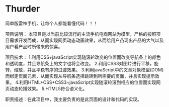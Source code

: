 # Thurder
简单版雷神手机，让每个人都能看懂代码！！！


项目说明：
本项目是以当前比较流行的主流手机电商网站为模型，严格的按照项目需求开发而成，从而实现网页动态动画效果，从而给用户凸现出产品的大气以及用户看产品时所带来的惊喜。

项目技术：
1.利用CSS+javaScript实现随滚轮改变的位置而改变导航条上的颜色和透明度，并且导航条上的文字也将会改变。
2.利用CSS3对图片进行平移，旋转，缩放，并且平稳有序的过渡效果。
3.利用javaScript中的文章对象模型(DOM)而绑定页面元素，从而实现从导航条选择跳转到所需要的页面，并且实现提示效果。
4.利用HTML+CSS+CSS3+javaScript实现随滚轮滚到相应的位置而实现网页动态轮播效果。
5.HTML5符合语义化。

职责描述：在此项目中，我主要负责的是此页面的设计和代码的实现。
